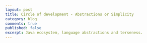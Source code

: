 ```yaml
---
layout: post
title: Circle of development - Abstractions or Simplicity  
category: blog
comments: true
published: false
excerpt: Java ecosystem, language abstractions and terseness. 
---
```


